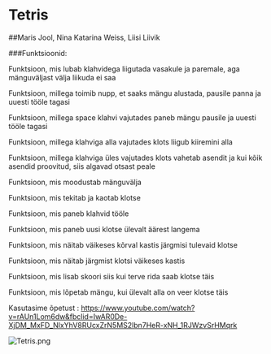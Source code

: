 # Tetris

##Maris Jool, Nina Katarina Weiss, Liisi Liivik


###Funktsioonid:

Funktsioon, mis lubab klahvidega liigutada vasakule ja paremale, aga mänguväljast välja liikuda ei saa

Funktsioon, millega toimib nupp, et saaks mängu alustada, pausile panna ja uuesti tööle tagasi

Funktsioon, millega space klahvi vajutades paneb mängu pausile ja uuesti tööle tagasi

Funktsioon, millega klahviga alla vajutades klots liigub kiiremini alla

Funktsioon, millega klahviga üles vajutades klots vahetab asendit ja kui kõik asendid proovitud, siis algavad otsast peale

Funktsioon, mis moodustab mänguvälja

Funktsioon, mis tekitab ja kaotab klotse

Funktsioon, mis paneb klahvid tööle

Funktsioon, mis paneb uusi klotse ülevalt äärest langema

Funktsioon, mis näitab väikeses kõrval kastis järgmisi tulevaid klotse

Funktsioon, mis näitab järgmist klotsi väikeses kastis

Funktsioon, mis lisab skoori siis kui terve rida saab klotse täis

Funktsioon, mis lõpetab mängu, kui ülevalt alla on veer klotse täis

Kasutasime õpetust : https://www.youtube.com/watch?v=rAUn1Lom6dw&fbclid=IwAR0De-XjDM_MxFD_NlxYhV8RUcxZrN5MS2lbn7HeR-xNH_1RJWzvSrHMqrk


![Tetris.png](https://github.com/marisjo/iseseisev-projekt/blob/master/Tetris.png)
